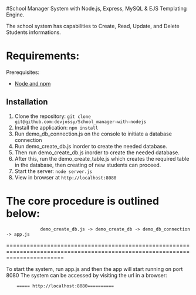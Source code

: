 ﻿#School Manager System with Node.js, Express, MySQL & EJS Templating Engine.

The school system has capabilities to Create, Read, Update, and Delete Students informations.

Requirements:
============

Prerequisites:
- [Node and npm](http://nodejs.org)

## Installation

1. Clone the repository: `git clone git@github.com:devjossy/School_manager-with-nodejs`
2. Install the application: `npm install`
3. Run demo_db_connection.js on the console to initiate a database connection
4. Run demo_create_db.js inorder to create the needed database.
5. Then run demo_create_db.js inorder to create the needed database.
6. After this, run the demo_create_table.js which creates the required table in the database, then creating of new students can proceed.
7. Start the server: `node server.js`
8. View in browser at `http://localhost:8080`


The core procedure is outlined below:
==============================================================================================================================

                 demo_create_db.js -> demo_create_db -> demo_db_connection -> app.js

=============================================================================================================================


To start the system, run app.js and then the app will start running on port 8080
 The system can be accessed by visiting the url in a browser:

        ===== http://localhost:8080==========
